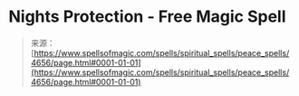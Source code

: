 <!--yml

category: 未分类

date: 2024-06-12 18:38:29

-->

# Nights Protection - Free Magic Spell

> 来源：[https://www.spellsofmagic.com/spells/spiritual_spells/peace_spells/4656/page.html#0001-01-01](https://www.spellsofmagic.com/spells/spiritual_spells/peace_spells/4656/page.html#0001-01-01)
